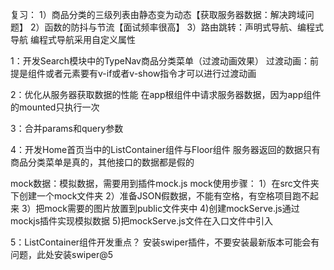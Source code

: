 复习：
1）商品分类的三级列表由静态变为动态【获取服务器数据：解决跨域问题】
2）函数的防抖与节流【面试频率很高】
3）路由跳转：声明式导航、编程式导航
编程式导航采用自定义属性

1：开发Search模块中的TypeNav商品分类菜单（过渡动画效果）
过渡动画：前提是组件或者元素要有v-if或者v-show指令才可以进行过渡动画

2：优化从服务器获取数据的性能
在app根组件中请求服务器数据，因为app组件的mounted只执行一次

3：合并params和query参数

4：开发Home首页当中的ListContainer组件与Floor组件
服务器返回的数据只有商品分类菜单是真的，其他接口的数据都是假的

mock数据：模拟数据，需要用到插件mock.js
mock使用步骤：
1）在src文件夹下创建一个mock文件夹
2）准备JSON假数据，不能有空格，有空格项目跑不起来
3）把mock需要的图片放置到public文件夹中
4)创建mockServe.js通过mockjs插件实现模拟数据
5)把mockServe.js文件在入口文件中引入


5：ListContainer组件开发重点？
安装swiper插件，不要安装最新版本可能会有问题，此处安装swiper@5

